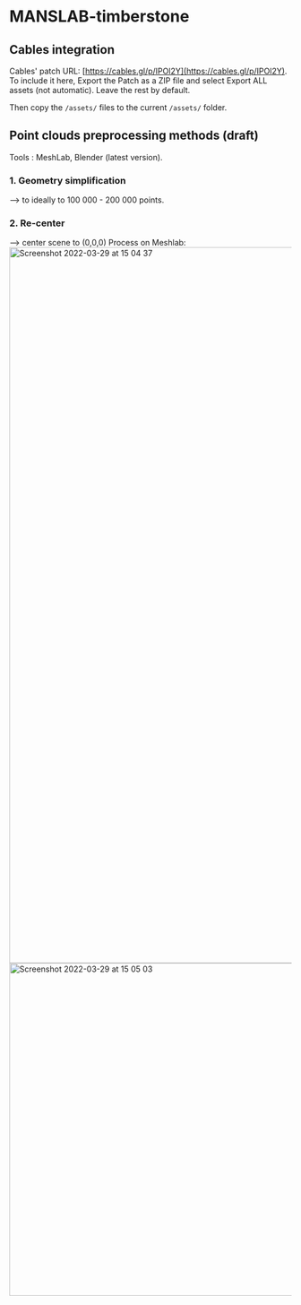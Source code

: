 # MANSLAB-timberstone

## Cables integration

Cables' patch URL: [https://cables.gl/p/IPOl2Y](https://cables.gl/p/IPOl2Y).
To include it here, Export the Patch as a ZIP file and select Export ALL assets (not automatic). Leave the rest by default.

Then copy the `/assets/` files to the current `/assets/` folder.

## Point clouds preprocessing methods (draft)
Tools : MeshLab, Blender (latest version).

### 1. Geometry simplification
--> to ideally to 100 000 - 200 000 points.

### 2. Re-center
--> center scene to (0,0,0)
Process on Meshlab:
<img width="1278" alt="Screenshot 2022-03-29 at 15 04 37" src="https://user-images.githubusercontent.com/18381609/160621761-ef1f1adc-e9cb-4e02-b237-e7e331a3dbfe.png">
<img width="594" alt="Screenshot 2022-03-29 at 15 05 03" src="https://user-images.githubusercontent.com/18381609/160621817-a0888c87-ef4f-4ad8-a500-6f1071e6dc3b.png">
